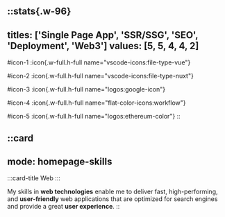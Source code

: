 ::stats{.w-96}
---
titles: ['Single Page App', 'SSR/SSG', 'SEO', 'Deployment', 'Web3']
values: [5, 5, 4, 4, 2]
---
#icon-1
  :icon{.w-full.h-full name="vscode-icons:file-type-vue"}

#icon-2
  :icon{.w-full.h-full name="vscode-icons:file-type-nuxt"}

#icon-3
  :icon{.w-full.h-full name="logos:google-icon"}

#icon-4
  :icon{.w-full.h-full name="flat-color-icons:workflow"}

#icon-5
  :icon{.w-full.h-full name="logos:ethereum-color"}
::

::card
---
mode: homepage-skills
---
  :::card-title
    Web
  :::

  My skills in **web technologies** enable me to deliver fast, high-performing, and **user-friendly** web applications that are optimized for search engines and provide a great **user experience**.
::